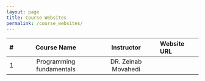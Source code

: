 ```yaml
---
layout: page
title: Course Websites
permalink: /course_websites/
---
```


| # |       Course Name                      |   Instructor        |  Website URL          |
|---|:--------------------------------------:|:-------------------:|:----------------------|
| 1 | Programming fundamentals               | DR. Zeinab Movahedi |                       |
